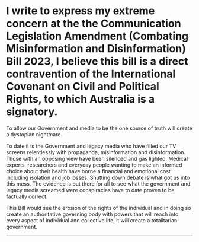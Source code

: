 # I write to express my extreme concern at the the Communication Legislation Amendment (Combating Misinformation and Disinformation) Bill 2023, I believe this bill is a direct contravention of the International Covenant on Civil and Political Rights, to which Australia is a signatory.

 To allow our Government and media to be the one source of truth will create a dystopian nightmare.

 To date it is the Government and legacy media who have filled our TV screens relentlessly with propaganda, misinformation and disinformation. Those with an opposing view have been silenced and gas lighted. Medical experts, researchers and everyday people wanting to make an informed choice about their health have borne a financial and emotional cost including isolation and job losses.  Shutting down debate is what got us into this mess. The evidence is out there for all to see what the government and legacy media screamed were conspiracies have to date proven to be factually correct.

 This Bill would see the erosion of the rights of the individual and in doing so create an authoritative governing body with powers that will reach into every aspect of individual and collective life, it will create a totalitarian government.


-----

